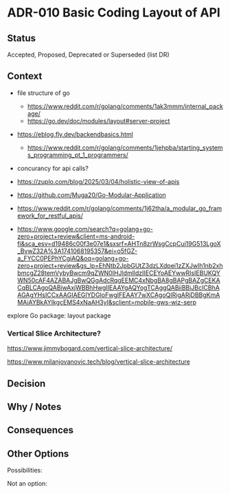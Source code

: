 # ADR-010 Basic Coding Layout of API

## Status

Accepted, Proposed, Deprecated or Superseded (list DR)

## Context

- file structure of go
  - https://www.reddit.com/r/golang/comments/1ak3mmm/internal_package/
  - https://go.dev/doc/modules/layout#server-project

- https://eblog.fly.dev/backendbasics.html
  - https://www.reddit.com/r/golang/comments/1jehpba/starting_systems_programming_pt_1_programmers/
- concurancy for api calls?
- https://zuplo.com/blog/2025/03/04/holistic-view-of-apis
- https://github.com/Muga20/Go-Modular-Application
- https://www.reddit.com/r/golang/comments/1j62tha/a_modular_go_framework_for_restful_apis/
- https://www.google.com/search?q=golang+go-zero+project+review&client=ms-android-fi&sca_esv=d19486c00f3e07e1&sxsrf=AHTn8zrWsgCcpCui19G513LgoX_BvwZ32A%3A1741068195357&ei=o5fGZ-a_FYCC0PEPhYCgiAQ&oq=golang+go-zero+project+review&gs_lp=EhNtb2JpbGUtZ3dzLXdpei1zZXJwIh1nb2xhbmcgZ28temVybyBwcm9qZWN0IHJldmlldzIIECEYoAEYwwRIsIEBUKQYWN50cAF4AZABAJgBwQGgAdcRqgEEMC4xNbgBA8gBAPgBAZgCEKACqBLCAgoQABiwAxjWBBhHwgIIEAAYgAQYogTCAggQABiiBBiJBcICBhAAGAgYHsICCxAAGIAEGIYDGIoFwgIFEAAY7wXCAgoQIRigARjDBBgKmAMAiAYBkAYIkgcEMS4xNaAH3yI&sclient=mobile-gws-wiz-serp

explore Go package: layout package

### Vertical Slice Architecture?

https://www.jimmybogard.com/vertical-slice-architecture/

https://www.milanjovanovic.tech/blog/vertical-slice-architecture

## Decision



## Why / Notes



## Consequences



## Other Options

Possibilities:

Not an option:

